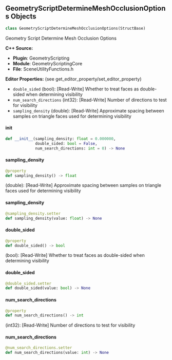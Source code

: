 ## GeometryScriptDetermineMeshOcclusionOptions Objects

```python
class GeometryScriptDetermineMeshOcclusionOptions(StructBase)
```

Geometry Script Determine Mesh Occlusion Options

**C++ Source:**

- **Plugin**: GeometryScripting
- **Module**: GeometryScriptingCore
- **File**: SceneUtilityFunctions.h

**Editor Properties:** (see get_editor_property/set_editor_property)

- ``double_sided`` (bool):  [Read-Write] Whether to treat faces as double-sided when determining visibility
- ``num_search_directions`` (int32):  [Read-Write] Number of directions to test for visibility
- ``sampling_density`` (double):  [Read-Write] Approximate spacing between samples on triangle faces used for determining visibility

<a id="unreal.GeometryScriptDetermineMeshOcclusionOptions.__init__"></a>

#### __init__

```python
def __init__(sampling_density: float = 0.000000,
             double_sided: bool = False,
             num_search_directions: int = 0) -> None
```

<a id="unreal.GeometryScriptDetermineMeshOcclusionOptions.sampling_density"></a>

#### sampling_density

```python
@property
def sampling_density() -> float
```

(double):  [Read-Write] Approximate spacing between samples on triangle faces used for determining visibility

<a id="unreal.GeometryScriptDetermineMeshOcclusionOptions.sampling_density"></a>

#### sampling_density

```python
@sampling_density.setter
def sampling_density(value: float) -> None
```

<a id="unreal.GeometryScriptDetermineMeshOcclusionOptions.double_sided"></a>

#### double_sided

```python
@property
def double_sided() -> bool
```

(bool):  [Read-Write] Whether to treat faces as double-sided when determining visibility

<a id="unreal.GeometryScriptDetermineMeshOcclusionOptions.double_sided"></a>

#### double_sided

```python
@double_sided.setter
def double_sided(value: bool) -> None
```

<a id="unreal.GeometryScriptDetermineMeshOcclusionOptions.num_search_directions"></a>

#### num_search_directions

```python
@property
def num_search_directions() -> int
```

(int32):  [Read-Write] Number of directions to test for visibility

<a id="unreal.GeometryScriptDetermineMeshOcclusionOptions.num_search_directions"></a>

#### num_search_directions

```python
@num_search_directions.setter
def num_search_directions(value: int) -> None
```

<a id="unreal.GeometryScriptSampleTextureOptions"></a>